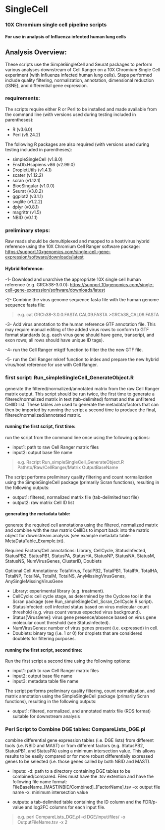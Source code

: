 # SingleCell
### 10X Chromium single cell pipeline scripts
#### For use in analysis of Influenza infected human lung cells

## Analysis Overview:
These scripts use the SimpleSingleCell and Seurat packages to perform various analyses downstream of Cell Ranger on a 10X Chromium Single Cell experiment (with Influenza infected human lung cells).  Steps performed include quality filtering, normalization, annotation, dimensional reduction (tSNE), and differential gene expression.

### requirements:
The scripts require either R or Perl to be installed and made available from the command line (with versions used during testing included in parentheses):
* R (v3.6.0)
* Perl (v5.24.2)

The following R packages are also required (with versions used during testing included in parentheses):
* simpleSingleCell (v1.8.0)
* EnsDb.Hsapiens.v86 (v2.99.0)
* DropletUtils (v1.4.1)
* scater (v1.12.2)
* scran (v1.12.1)
* BiocSingular (v1.0.0)
* Seurat (v3.0.2)
* ggplot2 (v3.1.1)
* svglite (v1.2.2)
* dplyr (v0.8.1)
* magrittr (v1.5)
* NBID (v0.1.1)

### preliminary steps: 
Raw reads should be demultiplexed and mapped to a host/virus hybrid reference using the 10X Chromium Cell Ranger software package:
https://support.10xgenomics.com/single-cell-gene-expression/software/downloads/latest

#### Hybrid Reference: 
-1- Download and unarchive the appropriate 10X single cell human reference (e.g. GRCh38-3.0.0):
https://support.10xgenomics.com/single-cell-gene-expression/software/downloads/latest

-2- Combine the virus genome sequence fasta file with the human genome sequence fasta file:
> e.g. cat GRCh38-3.0.0.FASTA CAL09.FASTA >GRCh38_CAL09.FASTA

-3- Add virus annotation to the human reference GTF annotation file.  This may require manual editing of the added virus rows to conform to GTF format standards (e.g. each virus gene should have gene, transcript, and exon rows; all rows should have unique ID tags).

-4- run the Cell Ranger mkgtf function to filter the the new GTF file.

-5- run the Cell Ranger mkref function to index and prepare the new hybrid virus/host reference for use with Cell Ranger.


### first script: Run_simpleSingleCell_GenerateObject.R
generate the filtered/normalized/annotated matrix from the raw Cell Ranger matrix output. This script should be run twice, the first time to generate a filtered/normalized matrix in text (tab-delimited) format and the unfiltered CellID list.  These tables are used to generate the metadata/factors that can then be imported by running the script a second time to produce the final, filtered/normalized/annotated matrix.

#### running the first script, first time:
run the script from the command line once using the following options:
- input1: path to raw Cell Ranger matrix files
- input2: output base file name

> e.g. Rscript Run_simpleSingleCell_GenerateObject.R Path/to/Raw/CellRanger/Matrix OutputBaseName

The script performs preliminary quality filtering and count normalization using the SimpleSingleCell package (primarily Scran functions), resulting in the following outputs:
- output1: filtered, normalized matrix file (tab-delimited text file)
- output2: raw matrix Cell ID list

#### generating the metadata table:
generate the required cell annotations using the filtered, normalized matrix and combine with the raw matrix CellIDs to import back into the matrix object for downstream analysis (see example metadata table: MetaDataTable_Example.txt).

Required Factors/Cell annotations: Library, CellCycle, StatusInfected, StatusPB2, StatusPB1, StatusPA, StatusHA, StatusNP, StatusNA, StatusM, StatusNS, NumVirusGenes, ClusterID, Doublets

Optional Cell Annotations: TotalVirus, TotalPB2, TotalPB1, TotalPA, TotalHA, TotalNP, TotalNA, TotalM, TotalNS, AnyMissingVirusGenes, AnySingleMissingVirusGene

- Library: experimental library (e.g. treatment).
- CellCycle: cell cycle stage, as determined by the Cyclone tool in the Scran package (see Run_simpleSingleCell_Scran_CellCycle.R script).
- StatusInfected: cell infected status based on virus molecular count threshold (e.g. virus count versus expected virus background).
- Status\[VirusGene\]: virus gene presence/absence based on virus gene molecular count threshold (see StatusInfected).
- NumVirusGenes: number of virus genes present (i.e. expressed) in cell.
- Doublets: binary tag (i.e. 1 or 0) for droplets that are considered doublets for filtering purposes.

#### running the first script, second time:
Run the first script a second time using the following options:
- input1: path to raw Cell Ranger matrix files
- input2: output base file name
- input3: metadata table file name

The script performs preliminary quality filtering, count normalization, and matrix annotation using the SimpleSingleCell package (primarily Scran functions), resulting in the following outputs:
- output1: filtered, normalized, and annotated matrix file (RDS format) suitable for downstream analysis

### Perl Script to Combine DGE tables: CompareLists_DGE.pl
combine differential gene expression tables (i.e. DGE lists) from different tools (i.e. NBID and MAST) or from different factors (e.g. StatusPB2, StatusPB1, and StatusPA) using a minimum intersection value. This allows results to be easily compared or for more robust differentially expressed genes to be selected (i.e. those genes called by both NBID and MAST).

- inputs:
      -d: path to a directory containing DGE tables to be combined/compared.  Files must have the .tsv extention and have the   following file name format: FileBaseName_\[MAST/NBID/Combined\]_\[FactorName\].tsv
      -o: output file name
      -x: minimum intersection value
      
 - outputs: a tab-delimited table containing the ID column and the FDR/p-value and log2FC columns for each input file. 

> e.g. perl CompareLists_DGE.pl -d DGE/input/files/ -o OutputFileName.tsv -x 2

